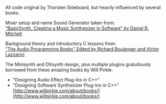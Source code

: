 All code original by Thorsten Sideboard, but heavily influenced by several books.

Mixer setup and name Sound Generator taken from:  
["BasicSynth. Creating a Music Synthesizer in Software" by Daniel R. Mitchell](http://basicsynth.com/)

Background theory and introductory C lessons from:  
["The Audio Programming Books" Edited by Richard Boulanger and Victor Lazzarini](https://mitpress.mit.edu/books/audio-programming-book)

The Minisynth and DXsynth design, plus multiple plugins gratuitously borrowed from these amazing books by Will Pirkle:  
- "Designing Audio Effect Plug-Ins in C++"
- "Designing Software Synthesizer Plug-Ins in C++"  
[http://www.willpirkle.com/about/books/](http://www.willpirkle.com/about/books/)

